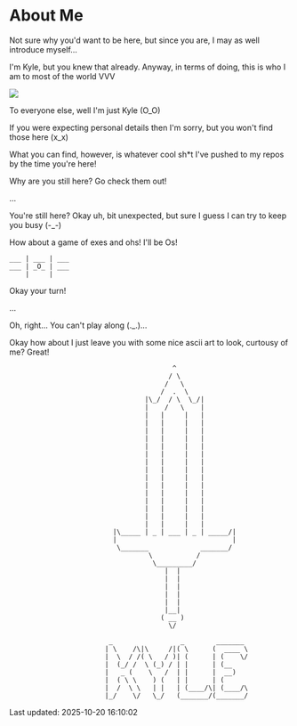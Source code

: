 # About Me

Not sure why you'd want to be here, but since you are, I may as well introduce myself...

I'm Kyle, but you knew that already. Anyway, in terms of doing, this is who I am to most of the world VVV

<img src="https://readme-typing-svg.demolab.com/?font=Fira+Code&weight=600&duration=2500&pause=1000&color=1FF704&background=000000&vCenter=true&random=false&width=435&lines=%3A%3E+Senior+Developer;%3A%3E+Ethical+Hacker;%3A%3E+Tinkerer">

To everyone else, well I'm just Kyle (O_O)

If you were expecting personal details then I'm sorry, but you won't find those here (x_x)

What you can find, however, is whatever cool sh*t I've pushed to my repos by the time you're here!

Why are you still here? Go check them out!

...

You're still here? Okay uh, bit unexpected, but sure I guess I can try to keep you busy (-_-)

How about a game of exes and ohs! I'll be Os!

```
___ | ___ | ___
___ | _O_ | ___
    |     |
```

Okay your turn!

...

Oh, right... You can't play along (._.)...

Okay how about I just leave you with some nice ascii art to look, curtousy of me? Great!

```
                                         ^
                                        / \
                                       /   \
                                      /  .  \
                                  |\_/  / \  \_/|
                                  |    /   \    |
                                  |   |     |   |
                                  |   |     |   |
                                  |   |     |   |
                                  |   |     |   |
                                  |   |     |   |
                                  |   |     |   |
                                  |   |     |   |
                                  |   |     |   |
                                  |   |     |   |
                                  |   |     |   |
                                  |   |     |   |
                                  |   |     |   |
                                  |   |     |   |
                                  |   |     |   |
                                  |   |     |   |
                          |\_____ | _ | ___ | _ | _____/|
                          |                             |
                           \_______             _______/
                                   \           /
                                    \_________/
                                       |  |
                                       |  |
                                       |  |
                                       |  |
                                       |  |
                                       |__|
                                      ( __ )
                                        \/

                         _                 _        _______ 
                        | \    /\|\     /|( \      (  ____ \
                        |  \  / /( \   / )| (      | (    \/
                        |  (_/ /  \ (_) / | |      | (__    
                        |   _ (    \   /  | |      |  __)   
                        |  ( \ \    ) (   | |      | (      
                        |  /  \ \   | |   | (____/\| (____/\
                        |_/    \/   \_/   (_______/(_______/

```

Last updated: 2025-10-20 16:10:02
